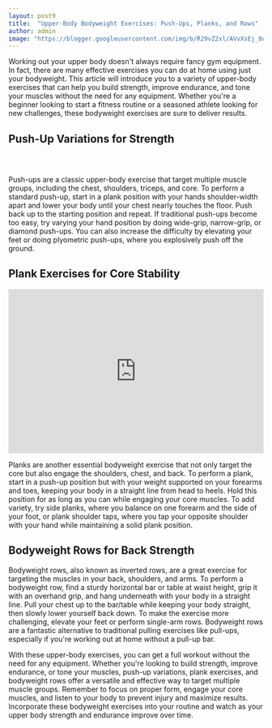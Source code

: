 ```yaml
---
layout: post9
title:  "Upper-Body Bodyweight Exercises: Push-Ups, Planks, and Rows"
author: admin
image: "https://blogger.googleusercontent.com/img/b/R29vZ2xl/AVvXsEj_8urH5ULG6YIdUEWYkOxBS9Nbf30O2ljcK2choduDK4UExI51fg20qC4fbIemilOv04ru4nSxdtX45yPVDeV1Usl_v_U199dfqmZFXn_bHk99eNDLn84ssQotpENepuIemIDvYjKNBuvnUgtg8jRdvuT1iM1UjE34C2AsQFyDttYlkakXhbEe9KMTAPA/s1600/20240501_213938.jpg"
---
```



<p>Working out your upper body doesn't always require fancy gym equipment. In fact, there are many effective exercises you can do at home using just your bodyweight. This article will introduce you to a variety of upper-body exercises that can help you build strength, improve endurance, and tone your muscles without the need for any equipment. Whether you're a beginner looking to start a fitness routine or a seasoned athlete looking for new challenges, these bodyweight exercises are sure to deliver results.</p>
<h2>Push-Up Variations for Strength</h2>
<div class="separator" style="clear: both;"><a href="https://blogger.googleusercontent.com/img/b/R29vZ2xl/AVvXsEgAVrk_Mi7eM2_rq0inz4ZyscS0Qt45R_EIxmymOBilMiZbxhr6kXW4Kd9Fw1AeH6s2r3cc0o9S98-EGdV1je1nMl9rwX_Cku5EnxKySviWrwuIn9b4Su2GUpGzs3CIQRQYvcEaenqli743qwjwBIAATLwLd-VFQWXhbSyP0HiUeGx_M6YaWeoW9KwlVTs/s1600/20240502_092210.gif" style="display: block; padding: 1em 0; text-align: center; "><img alt="" border="0" data-original-height="360" data-original-width="640" src="https://blogger.googleusercontent.com/img/b/R29vZ2xl/AVvXsEgAVrk_Mi7eM2_rq0inz4ZyscS0Qt45R_EIxmymOBilMiZbxhr6kXW4Kd9Fw1AeH6s2r3cc0o9S98-EGdV1je1nMl9rwX_Cku5EnxKySviWrwuIn9b4Su2GUpGzs3CIQRQYvcEaenqli743qwjwBIAATLwLd-VFQWXhbSyP0HiUeGx_M6YaWeoW9KwlVTs/s1600/20240502_092210.gif"/></a></div>
<p>Push-ups are a classic upper-body exercise that target multiple muscle groups, including the chest, shoulders, triceps, and core. To perform a standard push-up, start in a plank position with your hands shoulder-width apart and lower your body until your chest nearly touches the floor. Push back up to the starting position and repeat. If traditional push-ups become too easy, try varying your hand position by doing wide-grip, narrow-grip, or diamond push-ups. You can also increase the difficulty by elevating your feet or doing plyometric push-ups, where you explosively push off the ground.</p>
<h2>Plank Exercises for Core Stability</h2>
<iframe width="100%" height="324px" src="https://www.youtube.com/embed/yGJZTK257k0" title="16 Upper Body Bodyweight Exercises" frameborder="0" allow="accelerometer; autoplay; clipboard-write; encrypted-media; gyroscope; picture-in-picture; web-share" referrerpolicy="strict-origin-when-cross-origin" allowfullscreen=""></iframe>
<p>Planks are another essential bodyweight exercise that not only target the core but also engage the shoulders, chest, and back. To perform a plank, start in a push-up position but with your weight supported on your forearms and toes, keeping your body in a straight line from head to heels. Hold this position for as long as you can while engaging your core muscles. To add variety, try side planks, where you balance on one forearm and the side of your foot, or plank shoulder taps, where you tap your opposite shoulder with your hand while maintaining a solid plank position.</p>
<h2>Bodyweight Rows for Back Strength</h2>
<p>Bodyweight rows, also known as inverted rows, are a great exercise for targeting the muscles in your back, shoulders, and arms. To perform a bodyweight row, find a sturdy horizontal bar or table at waist height, grip it with an overhand grip, and hang underneath with your body in a straight line. Pull your chest up to the bar/table while keeping your body straight, then slowly lower yourself back down. To make the exercise more challenging, elevate your feet or perform single-arm rows. Bodyweight rows are a fantastic alternative to traditional pulling exercises like pull-ups, especially if you're working out at home without a pull-up bar.</p>

<p>With these upper-body exercises, you can get a full workout without the need for any equipment. Whether you're looking to build strength, improve endurance, or tone your muscles, push-up variations, plank exercises, and bodyweight rows offer a versatile and effective way to target multiple muscle groups. Remember to focus on proper form, engage your core muscles, and listen to your body to prevent injury and maximize results. Incorporate these bodyweight exercises into your routine and watch as your upper body strength and endurance improve over time.</p>



